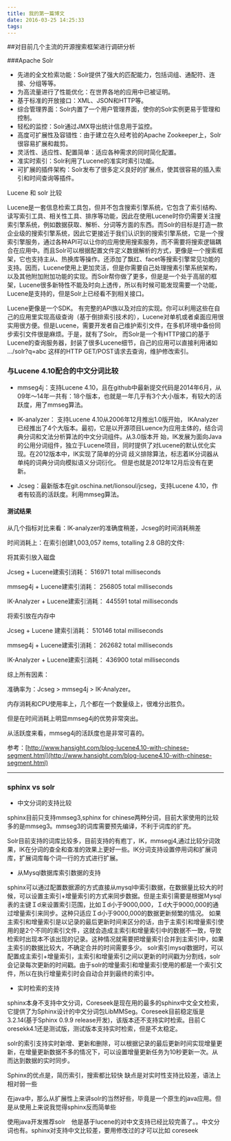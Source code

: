 ```yaml
---
title: 我的第一篇博文
date: 2016-03-25 14:25:33
tags:
---
```





##对目前几个主流的开源搜索框架进行调研分析

###Apache Solr


* 先进的全文检索功能：Solr提供了强大的匹配能力，包括词组、通配符、连接、分组等等。
* 为高流量进行了性能优化：在世界各地的应用中已被证明。
* 基于标准的开放接口：XML、JSON和HTTP等。
* 综合管理界面：Solr内置了一个用户管理界面，使你的Solr实例更易于管理和控制。
* 轻松的监控：Solr通过JMX导出统计信息用于监控。
* 高度可扩展性及容错性：由于建立在久经考验的Apache Zookeeper上，Solr很容易扩展和裁剪。
* 灵活性、适应性、配置简单：适应各种需求的同时简化配置。
* 准实时索引：Solr利用了Lucene的准实时索引功能。
* 可扩展的插件架构：Solr发布了很多定义良好的扩展点，使其很容易的插入索引和时间查询等插件。

<!--more-->

Lucene 和 solr 比较

Lucene是一套信息检索工具包，但并不包含搜索引擎系统，它包含了索引结构、读写索引工具、相关性工具、排序等功能，因此在使用Lucene时你仍需要关注搜索引擎系统，例如数据获取、解析、分词等方面的东西。而Solr的目标是打造一款企业级的搜索引擎系统，因此它更接近于我们认识到的搜索引擎系统，它是一个搜索引擎服务，通过各种API可以让你的应用使用搜索服务，而不需要将搜索逻辑耦合在应用中。而且Solr可以根据配置文件定义数据解析的方式，更像是一个搜索框架，它也支持主从、热换库等操作。还添加了飘红、facet等搜索引擎常见功能的支持。因而，Lucene使用上更加灵活，但是你需要自己处理搜素引擎系统架构，以及其他附加附加功能的实现。而Solr帮你做了更多，但是是一个处于高层的框架，Lucene很多新特性不能及时向上透传，所以有时候可能发现需要一个功能，Lucene是支持的，但是Solr上已经看不到相关接口。

Lucene更像是一个SDK。 有完整的API族以及对应的实现。你可以利用这些在自己的应用里实现高级查询（基于倒排索引技术的），Lucene对单机或者桌面应用很实用很方便。但是Lucene，需要开发者自己维护索引文件，在多机环境中备份同步索引文件很是麻烦。于是，就有了Solr。 而Solr是一个有HTTP接口的基于Lucene的查询服务器，封装了很多Lucene细节，自己的应用可以直接利用诸如 .../solr?q=abc 这样的HTTP GET/POST请求去查询，维护修改索引。


### 与Lucene 4.10配合的中文分词比较
* mmseg4j：支持Lucene 4.10，且在github中最新提交代码是2014年6月，从09年～14年一共有：18个版本，也就是一年几乎有3个大小版本，有较大的活跃度，用了mmseg算法。

* IK-analyzer： 支持Lucene 4.10从2006年12月推出1.0版开始， IKAnalyzer已经推出了4个大版本。最初，它是以开源项目Luence为应用主体的，结合词典分词和文法分析算法的中文分词组件。从3.0版本开 始，IK发展为面向Java的公用分词组件，独立于Lucene项目，同时提供了对Lucene的默认优化实现。在2012版本中，IK实现了简单的分词 歧义排除算法，标志着IK分词器从单纯的词典分词向模拟语义分词衍化。 但是也就是2012年12月后没有在更新。

* Jcseg：最新版本在git.oschina.net/lionsoul/jcseg，支持Lucene 4.10，作者有较高的活跃度。利用mmseg算法。

#### 测试结果

从几个指标对比来看：IK-analyzer的准确度稍差，Jcseg的时间消耗稍差

时间消耗上：在索引创建1,003,057 items, totalling 2.8 GB的文件:

将其索引放入磁盘

Jcseg + Lucene建索引消耗：            516971 total milliseconds

mmseg4j + Lucene建索引消耗：          256805 total milliseconds

IK-Analyzer + Lucene建索引消耗：      445591 total milliseconds

将索引放在内存中

Jcseg + Lucene 建索引消耗：       510146 total milliseconds

mmseg4j + Lucene建索引消耗：      262682 total milliseconds

IK-Analyzer + Lucene建索引消耗：  436900 total milliseconds

综上所有因素：

准确率为：Jcseg > mmseg4j > IK-Analyzer。

内存消耗和CPU使用率上，几个都在一个数量级上，很难分出胜负。

但是在时间消耗上明显mmseg4j的优势非常突出。

从活跃度来看，mmseg4j的活跃度也是非常可喜的。

参考：[http://www.hansight.com/blog-lucene4.10-with-chinese-segment.html](http://www.hansight.com/blog-lucene4.10-with-chinese-segment.html)

-----------------

### sphinx vs solr

* 中文分词的支持比较

sphinx目前只支持mmseg3,sphinx for chinese两种分词，目前大家使用的比较多的是mmseg3。mmseg3的词库需要预先编译，不利于词库的扩充。

Solr目前支持的词库比较多，目前支持的有庖丁，IK，mmsegj4,通过比较分词效果，IK在分词的查全和查准的效果上更好一些。IK分词支持设置停用词和扩展词库，扩展词库每个词一行的方式进行扩展。

* 从Mysql数据库索引数据的支持

sphinx可以通过配置数据源的方式直接从mysql中索引数据，在数据量比较大的时候，可以设置主索引+增量索引的方式来同步数据。但是主索引需要是根据Ｍysql表的主键Ｉd来设置索引范围，比如Ｉd小于9000,000，Ｉd大于9000,000的通过增量索引来同步。这种只适应Ｉd小于9000,000的数据更新频繁的情况。
如果主索引和增量索引是以记录的最后更新时间来区分的话，由于主索引和增量索引使用的是2个不同的索引文件，这就会造成主索引和增量索引中的数据不一致，导致检索时出现本不该出现的记录。这种情况就需要把增量索引合并到主索引中，如果主索引的数据比较大，不确定合并的时间需要多少。
solr索引mysql数据时，可以配置成主索引+增量索引，主索引和增量索引之间以更新的时间戳为分割线，solr会记录每次更新的时间戳。由于solr的增量索引和增量索引使用的都是一个索引文件，所以在执行增量索引时会自动合并到最终的索引中。

* 实时检索的支持

sphinx本身不支持中文分词，Coreseek是现在用的最多的sphinx中文全文检索，它提供了为Sphinx设计的中文分词包LibMMSeg。Coreseek目前稳定版是3.2.14(基于Sphinx 0.9.9 release开发)，该版本还不支持实时检索。目前Ｃoresekk4.1还是测试版，测试版本支持实时检索，但是不太稳定。

solr的索引支持实时新增、更新和删除，可以根据记录的最后更新时间实现增量更新，在增量更新数据不多的情况下，可以设置增量更新任务为10秒更新一次。从而达到数据的实时同步。

Sphinx的优点是，简历索引，搜索都比较快 
缺点是对实时性支持比较差，语法上相对弱一些 

在java中，那么从扩展性上来讲solr的当然好些，毕竟是一个原生的java应用。但是从使用上来说我觉得sphinx反而简单些

使用java开发推荐solr　他是基于lucene的对中文支持已经比较完善了。。中文分词也有。sphinx对支持中文比较差，要用修改过的才可以比如 coreseek

